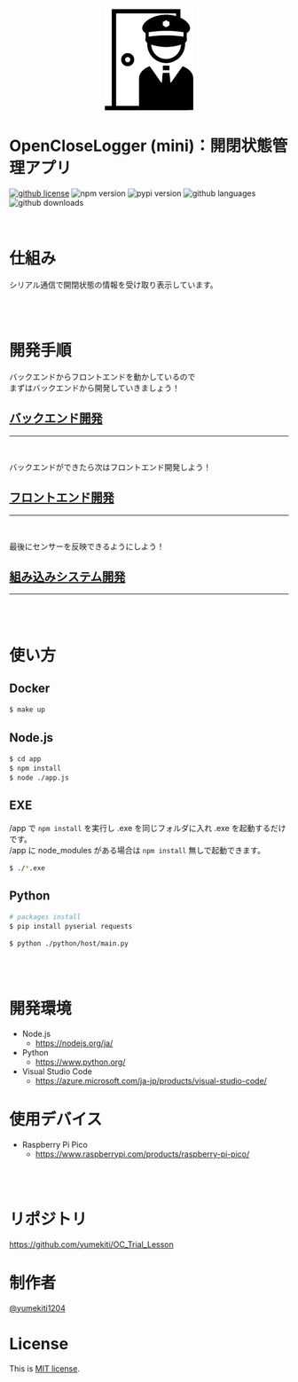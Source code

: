 <p align="center">
  <img src="./app/public/images/icon.png" width="160" alt="Logo" />
</p>

# OpenCloseLogger (mini)：開閉状態管理アプリ

[![github license](https://shields.io/github/license/yumekiti/OC_Trial_Lesson)](https://licenses.opensource.jp/MIT/MIT.html)
![npm version](https://img.shields.io/node/v/express?style=flat)
![pypi version](https://img.shields.io/pypi/v/pyserial.svg?style=flat)
![github languages](https://shields.io/github/languages/count/yumekiti/OC_Trial_Lesson)
![github downloads](https://shields.io/github/downloads/yumekiti/OC_Trial_Lesson/total)

<br>

# 仕組み

シリアル通信で開閉状態の情報を受け取り表示しています。

<br><br>

# 開発手順

バックエンドからフロントエンドを動かしているので<br>
まずはバックエンドから開発していきましょう！

## [バックエンド開発](./markdown/back-end.md)

---

<br>

バックエンドができたら次はフロントエンド開発しよう！

## [フロントエンド開発](./markdown/front-end.md)

---

<br>

最後にセンサーを反映できるようにしよう！

## [組み込みシステム開発](./markdown/system.md)

---

<br><br>

# 使い方

## Docker

```sh
$ make up
```

## Node.js

```sh
$ cd app
$ npm install
$ node ./app.js
```

## EXE

/app で `npm install` を実行し .exe を同じフォルダに入れ .exe を起動するだけです。<br>
/app に node_modules がある場合は `npm install` 無しで起動できます。

```sh
$ ./*.exe
```

## Python

```sh
# packages install
$ pip install pyserial requests
```

```sh
$ python ./python/host/main.py
```

<br><br>

# 開発環境

- Node.js
  - https://nodejs.org/ja/
- Python
  - https://www.python.org/
- Visual Studio Code
  - https://azure.microsoft.com/ja-jp/products/visual-studio-code/

# 使用デバイス

- Raspberry Pi Pico
  - https://www.raspberrypi.com/products/raspberry-pi-pico/

<br><br>

# リポジトリ

https://github.com/yumekiti/OC_Trial_Lesson

# 制作者

[@yumekiti1204](https://twitter.com/yumekiti1204)

# License

This is [MIT license](https://en.wikipedia.org/wiki/MIT_License).
